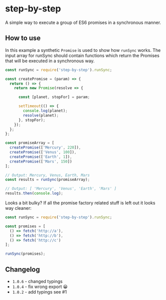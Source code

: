 # step-by-step

A simple way to execute a group of ES6 promises in a synchronous manner.


## How to use

In this example a synthetic `Promise` is used to show how `runSync` works.
The input array for runSync should contain functions which return the Promises that will be executed in a synchronous way.

```javascript
const runSync = require('step-by-step').runSync;

const createPromise = (param) => {
  return () => {
    return new Promise(resolve => {

      const [planet, stopFor] = param;

      setTimeout(() => {
        console.log(planet);
        resolve(planet);
      }, stopFor);
    });
  };
};

const promiseArray = [
  createPromise(['Mercury', 220]),
  createPromise(['Venus', 100]),
  createPromise(['Earth', 1]),
  createPromise(['Mars', 150])
];

// Output: Mercury, Venus, Earth, Mars
const results = runSync(promiseArray);

// Output: [ 'Mercury', 'Venus', 'Earth', 'Mars' ]
results.then(console.log);
```

Looks a bit bulky? If all the promise factory related stuff is left out it looks way cleaner:

```javascript
const runSync = require('step-by-step').runSync;

const promises = [
  () => fetch('http://a'),
  () => fetch('http://b'),
  () => fetch('http://c')
];

runSync(promises);
```

## Changelog

* `1.0.6` - changed typings
* `1.0.4` - fix wrong export 😀
* `1.0.2` - add typings see #1
